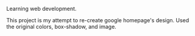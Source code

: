 Learning web development.

This project is my attempt to re-create google homepage's design. Used the original colors, box-shadow, and image.
